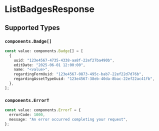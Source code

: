 # ListBadgesResponse


## Supported Types

### `components.Badge[]`

```typescript
const value: components.Badge[] = [
  {
    uuid: "123e4567-4735-4338-aa8f-22ef27ba490b",
    editDate: "2025-06-01 12:00:00",
    name: "<value>",
    regardingFormUuid: "123e4567-0873-495c-bab7-22ef22d7d76b",
    regardingAssetTypeUuid: "123e4567-38eb-40da-8bac-22ef22ac41fb",
  },
];
```

### `components.ErrorT`

```typescript
const value: components.ErrorT = {
  errorCode: 1000,
  message: "An error occurred completing your request",
};
```

